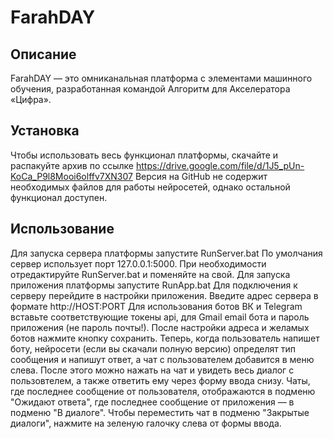 # FarahDAY
## Описание
FarahDAY — это омниканальная платформа с элементами машинного обучения, разработанная командой Алгоритм для Акселератора «Цифра».
## Установка
Чтобы использовать весь функционал платформы, скачайте и распакуйте архив по ссылке https://drive.google.com/file/d/1J5_pUn-KoCa_P9l8Mooi6olffv7XN307
Версия на GitHub не содержит необходимых файлов для работы нейросетей, однако остальной функционал доступен.
## Использование
Для запуска сервера платформы запустите RunServer.bat
По умолчания сервер использует порт 127.0.0.1:5000. При необходимости отредактируйте RunServer.bat и поменяйте на свой.
Для запуска приложения платформы запустите RunApp.bat
Для подключения к серверу перейдите в настройки приложения. 
Введите адрес сервера в формате http://HOST:PORT 
Для использования ботов ВК и Telegram вставьте соответствующие токены api, для Gmail email бота и пароль приложения (не пароль почты!).
После настройки адреса и желамых ботов нажмите кнопку сохранить. Теперь, когда пользователь напишет боту, нейросети (если вы скачали полную версию) определят тип сообщения и напишут ответ, а чат с пользователем добавится в меню слева. После этого можно нажать на чат и увидеть весь диалог с пользовтелем, а также ответить ему через форму ввода снизу. 
Чаты, где последнее сообщение от пользователя, отображаются в подменю "Ожидают ответа", где последнее сообщение от приложения — в подменю "В диалоге". Чтобы переместить чат в подменю "Закрытые диалоги", нажмите на зеленую галочку слева от формы ввода.
